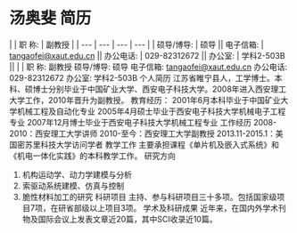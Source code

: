 # 汤奥斐 简历

|  | 职 称: | 副教授 |
| --- | --- | --- | --- |
| 硕导/博导: | 硕导 || 电子信箱: | tangaofei@xaut.edu.cn || 办公电话: | 029-82312672 || 办公室: | 学科2-503B ||  |  |
职 称:
副教授
硕导/博导:
硕导
电子信箱:
tangaofei@xaut.edu.cn
办公电话:
029-82312672
办公室:
学科2-503B
个人简历
江苏省睢宁县人，工学博士。本科、硕博士分别毕业于中国矿业大学、西安电子科技大学。2008年进入西安理工大学工作，2010年晋升为副教授。
教育经历：
2001年6月本科毕业于中国矿业大学机械工程及自动化专业
2005年4月硕士毕业于西安电子科技大学机械电子工程专业
2007年12月博士毕业于西安电子科技大学机械工程专业
工作经历
2008-2010：西安理工大学讲师
2010-至今：西安理工大学副教授
2013.11-2015.1：美国密苏里科技大学访问学者
教学工作
主要承担课程《单片机及嵌入式系统》和《机电一体化实践》的本科教学工作。
研究方向
1. 机构运动学、动力学建模与分析
2. 索驱动系统建模、仿真与控制
3. 脆性材料加工的研究
科研项目
主持、参与科研项目三十多项。包括国家级项目7项，在研省部级以上项目3项。
学术及科研成果
近年来，在国内外学术刊物及国际会议上发表文章近20篇，其中SCI收录近10篇。
